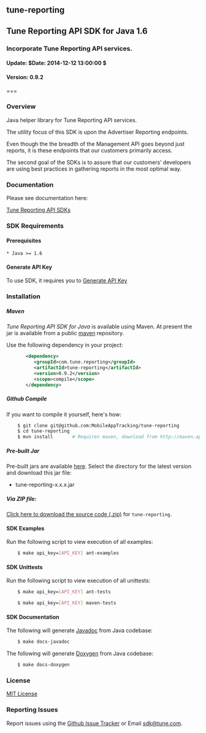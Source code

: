 <h2>tune-reporting</h2>
<h2>Tune Reporting API SDK for Java 1.6</h2>
<h3>Incorporate Tune Reporting API services.</h3>
<h4>Update:  $Date: 2014-12-12 13:00:00 $</h4>
<h4>Version: 0.9.2</h4>
===

### Overview

Java helper library for Tune Reporting API services.

The utility focus of this SDK is upon the Advertiser Reporting endpoints.

Even though the the breadth of the Management API goes beyond just reports, it is these endpoints that our customers primarily access.

The second goal of the SDKs is to assure that our customers’ developers are using best practices in gathering reports in the most optimal way.

### Documentation

Please see documentation here:

[Tune Reporting API SDKs](https://developers.mobileapptracking.com/tune-reporting-sdks/)

<a name="sdk_requirements"></a>
### SDK Requirements

<a name="sdk_prerequisites"></a>
#### Prerequisites

    * Java >= 1.6

<a name="generate_api_key"></a>
#### Generate API Key

To use SDK, it requires you to [Generate API Key](http://developers.mobileapptracking.com/generate-api-key/)

<a name="sdk_installation"></a>
### Installation

##### Maven

*Tune Reporting API SDK for Java* is available using Maven.  At present the jar is available from a public [maven](http://maven.apache.org/download.html) repository.

Use the following dependency in your project:

```xml
       <dependency>
          <groupId>com.tune.reporting</groupId>
          <artifactId>tune-reporting</artifactId>
          <version>0.9.2</version>
          <scope>compile</scope>
       </dependency>
```

##### Github Compile

If you want to compile it yourself, here's how:

```bash
    $ git clone git@github.com:MobileAppTracking/tune-reporting
    $ cd tune-reporting
    $ mvn install       # Requires maven, download from http://maven.apache.org/download.html
```

##### Pre-built Jar

Pre-built jars are available [here](http://search.maven.org/#browse%7C-1416163511). Select the directory for
the latest version and download this jar file:

* tune-reporting-x.x.x.jar

<a name="sdk_installation_zip"></a>
##### Via ZIP file:

[Click here to download the source code
(.zip)](https://github.com/MobileAppTracking/tune-reporting-java/archive/master.zip) for `tune-reporting`.


<a name="sdk_examples"></a>
#### SDK Examples

Run the following script to view execution of all examples:

```bash
    $ make api_key=[API_KEY] ant-examples
```

<a name="sdk_unittests"></a>
#### SDK Unittests

Run the following script to view execution of all unittests:

```bash
    $ make api_key=[API_KEY] ant-tests
```

```bash
    $ make api_key=[API_KEY] maven-tests
```

<a name="sdk_documentation"></a>
#### SDK Documentation

The following will generate [Javadoc](http://en.wikipedia.org/wiki/Javadoc) from Java codebase:

```bash
    $ make docs-javadoc
```

The following will generate [Doxygen](http://en.wikipedia.org/wiki/Doxygen) from Java codebase:

```bash
    $ make docs-doxygen
```

<a name="license"></a>
### License

[MIT License](http://opensource.org/licenses/MIT)

<a name="sdk_reporting_issues"></a>
### Reporting Issues

Report issues using the [Github Issue Tracker](https://github.com/MobileAppTracking/tune-reporting-java/issues) or Email [sdk@tune.com](mailto:sdk@tune.com).
